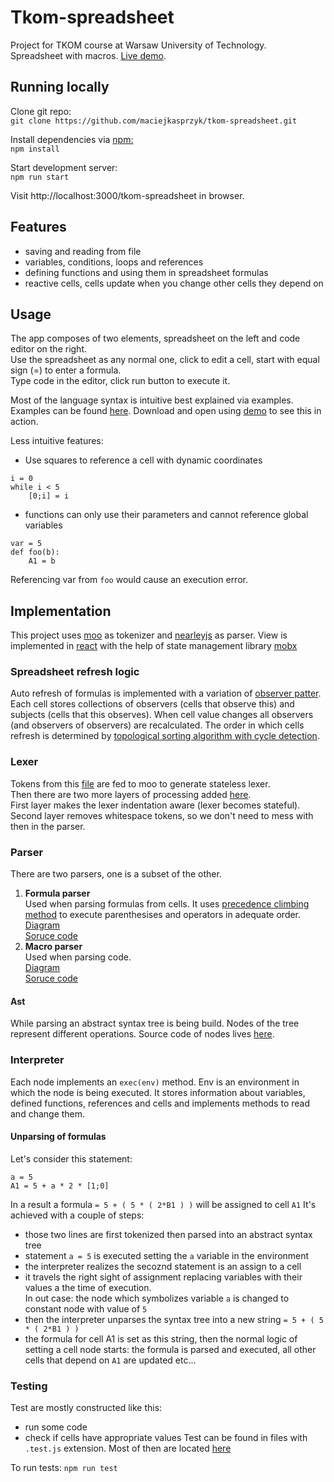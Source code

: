 # Tkom-spreadsheet

Project for TKOM course at Warsaw University of Technology.\
Spreadsheet with macros. [Live demo](https://maciejkasprzyk.github.io/tkom-spreadsheet/).  


## Running locally

Clone git repo:\
`git clone https://github.com/maciejkasprzyk/tkom-spreadsheet.git`

Install dependencies via [npm:](https://www.npmjs.com/) \
`npm install`

Start development server:\
`npm run start`

Visit http://localhost:3000/tkom-spreadsheet in browser.

## Features

- saving and reading from file
- variables, conditions, loops and references
- defining functions and using them in spreadsheet formulas
- reactive cells, cells update when you change other cells they depend on

## Usage
The app composes of two elements, spreadsheet on the left and code editor on the right.\
Use the spreadsheet as any normal one, click to edit a cell, start with equal sign (=) to enter a formula.\
Type code in the editor, click run button to execute it.


Most of the language syntax is intuitive best explained via examples. \
Examples can be found [here](examples). Download and open using [demo](https://maciejkasprzyk.github.io/tkom-spreadsheet/) to see this in action. 


Less intuitive features:
- Use squares to reference a cell with dynamic coordinates
```
i = 0
while i < 5
    [0;i] = i 
```
- functions can only use their parameters and cannot reference global variables
```
var = 5
def foo(b):
    A1 = b
```
Referencing var from `foo` would cause an execution error. 
## Implementation
This project uses [moo](https://github.com/no-context/moo) as tokenizer and [nearleyjs](https://nearley.js.org/) as parser. View is implemented in [react](https://reactjs.org/) with the help of state management library [mobx](https://mobx.js.org/.)

### Spreadsheet refresh logic
Auto refresh of formulas is implemented with a variation of [observer patter](https://en.wikipedia.org/wiki/Observer_pattern). Each cell stores collections of observers (cells that observe this) and subjects (cells that this observes). When cell value changes all observers (and observers of observers) are recalculated. The order in which cells refresh is determined by [topological sorting algorithm with cycle detection](https://en.wikipedia.org/wiki/Topological_sorting#Depth-first_search).

### Lexer
Tokens from this [file](src/parser/lexer.js) are fed to moo to generate stateless lexer.\
Then there are two more layers of processing added [here](src/parser/indentedLexer.js).\
First layer makes the lexer indentation aware (lexer becomes stateful).\
Second layer removes whitespace tokens, so we don't need to mess with then in the parser.

### Parser
There are two parsers, one is a subset of the other.
1) **Formula parser** \
Used when parsing formulas from cells.
It uses [precedence climbing method](https://en.wikipedia.org/wiki/Operator-precedence_parser#Precedence_climbing_method) to execute parenthesises and operators in adequate order.  
[Diagram](https://maciejkasprzyk.github.io/tkom-spreadsheet/formulaGrammar.html) \
[Soruce code](src/parser/formulaGrammar.ne)
2) **Macro parser** \
Used when parsing code.\
[Diagram](https://maciejkasprzyk.github.io/tkom-spreadsheet/grammar.html) \
[Soruce code](src/parser/grammar.ne)

#### Ast
While parsing an abstract syntax tree is being build. Nodes of the tree represent different operations. Source code of nodes lives [here](src/nodes).

### Interpreter
Each node implements an `exec(env)` method. Env is an environment in which the node is being executed. It stores information about variables, defined functions, references and cells and implements methods to read and change them. 

#### Unparsing of formulas
Let's consider this statement:
```
a = 5
A1 = 5 + a * 2 * [1;0] 
```
In a result a formula `= 5 + ( 5 * ( 2*B1 ) )` will be assigned to cell `A1`
It's achieved with a couple of steps:
- those two lines are first tokenized then parsed into an abstract syntax tree
- statement `a = 5` is executed setting the `a` variable in the environment
- the interpreter realizes the secoznd statement is an assign to a cell
- it travels the right sight of assignment replacing variables with their values a the time of execution. \
In out case: the node which symbolizes variable `a` is changed to constant node with value of `5`
- then the interpreter unparses the syntax tree into a new string `= 5 + ( 5 * ( 2*B1 ) )`
- the formula for cell A1 is set as this string, then the normal logic of setting a cell node starts: the formula is parsed and executed, all other cells that depend on `A1` are updated etc...

### Testing

Test are mostly constructed like this:
- run some code
- check if cells have appropriate values
Test can be found in files with `.test.js` extension.
Most of then are located [here](src/mobx/SpreadsheetStore.test.js)


To run tests:
`npm run test`
